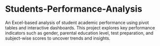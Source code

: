 # Students-Performance-Analysis
An Excel-based analysis of student academic performance using pivot tables and interactive dashboards. This project explores key performance indicators such as gender, parental education level, test preparation, and subject-wise scores to uncover trends and insights.
